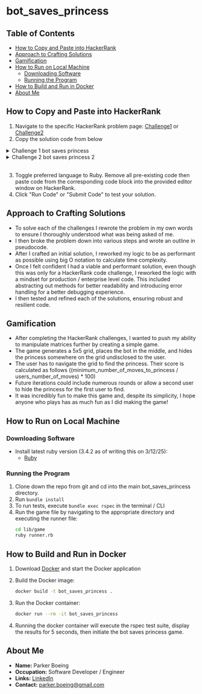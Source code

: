 # bot_saves_princess

## Table of Contents

- [How to Copy and Paste into HackerRank](#how-to-copy-and-paste-into-hackerrank)
- [Approach to Crafting Solutions](#approach-to-crafting-solutions)
- [Gamification](#gamification)
- [How to Run on Local Machine](#how-to-run-on-local-machine)
  - [Downloading Software](#downloading-software)
  - [Running the Program](#running-the-program)
- [How to Build and Run in Docker](#how-to-build-and-run-in-docker)
- [About Me](#about-me)

## How to Copy and Paste into HackerRank

1. Navigate to the specific HackerRank problem page: [Challenge1](https://www.hackerrank.com/challenges/saveprincess) or [Challenge2](https://www.hackerrank.com/challenges/saveprincess2)
2. Copy the solution code from below
<details>
<summary>Challenge 1 bot saves princess </summary>

```ruby
def displayPathtoPrincess(n, grid)
  validateInteger(n)
  validateGrid(n, grid)

  center = n / 2
  corner = findPrincessCorner(grid)

  case corner
  when :top_left
    puts ("UP\nLEFT\n" * center)
  when :top_right
    puts ("UP\nRIGHT\n" * center)
  when :bottom_left
    puts ("DOWN\nLEFT\n" * center)
  when :bottom_right
    puts ("DOWN\nRIGHT\n" * center)
  else
    raise PrincessError, "Princess must be a 'p' in a corner of the grid."
  end
end

def findPrincessCorner(grid)
  return :top_left     if grid[0][0]   == 'p'
  return :top_right    if grid[0][-1]  == 'p'
  return :bottom_left  if grid[-1][0]  == 'p'
  return :bottom_right if grid[-1][-1] == 'p'
  nil
end

def validateGrid(n, grid)
  raise GridError, "grid is empty" if grid.empty?

  processed_grid = grid.map do |row|
    if row.is_a?(String)
      stripped = row.strip
      stripped.include?(" ") ? stripped.split : stripped
    else
      row
    end
  end

  if processed_grid.size != n || processed_grid.first.size != n
    raise GridError, "grid must have the same row and column count as given integer n"
  end
end

def validateInteger(n)
  raise IntegerValidationError, "n must be an odd integer" if n.even?
end

IntegerValidationError = Class.new(ArgumentError)
GridError        = Class.new(ArgumentError)
PrincessError    = Class.new(ArgumentError)

m = gets.to_i

grid = Array.new(m)

(0...m).each do |i|
    grid[i] = gets.strip
end

displayPathtoPrincess(m,grid)
```
</details>

<details>
<summary>Challenge 2 bot saves princess 2 </summary>

```ruby
def nextMove(n, r, c, grid)
  validateGrid(n, grid)
  princessRow, princessCol = findPrincess(grid)

  if princessRow > r
    puts "DOWN"
  elsif princessRow < r
    puts "UP"
  elsif princessCol > c
    puts "RIGHT"
  elsif princessCol < c
    puts "LEFT"
  elsif princessRow == r && princessCol == c
    puts "You've found the princess!"
  end
end

def findPrincess(grid)
  grid.each_with_index do |row, i|
    col = row.index('p')
    return [i, col] if col
  end
  raise PrincessError, "Princess must be represented as the character p somewhere on the grid."
end

def validateGrid(n, grid)
  raise GridError, "grid is empty" if grid.empty?

  processed_grid = grid.map do |row|
    if row.is_a?(String)
      stripped = row.strip
      stripped.include?(" ") ? stripped.split : stripped
    else
      row
    end
  end

  if processed_grid.size != n || processed_grid.first.size != n
    raise GridError, "grid must have the same row and column count as given integer n"
  end
end

def validateInteger(n)
  raise IntegerValidationError, "n must be an odd integer" if n.even?
end

IntegerValidationError = Class.new(ArgumentError)
GridError        = Class.new(ArgumentError)
PrincessError    = Class.new(ArgumentError)

n = gets.to_i

r,c = gets.strip.split.map {|num| num.to_i}

grid = Array.new(n)

(0...n).each do |i|
    grid[i] = gets
end

nextMove(n,r,c,grid)
```
</details>
<br>

3. Toggle preferred language to Ruby. Remove all pre-existing code then paste code from the corresponding code block into the provided editor window on HackerRank.
4. Click "Run Code" or "Submit Code" to test your solution.

## Approach to Crafting Solutions

- To solve each of the challenges I rewrote the problem in my own words to ensure I thoroughly understood what was being asked of me.
- I then broke the problem down into various steps and wrote an outline in pseudocode.
- After I crafted an initial solution, I reworked my logic to be as performant as possible using big O notation to calculate time complexity.
- Once I felt confident I had a viable and performant solution, even though this was only for a HackerRank code challenge, I reworked the logic with a mindset for production / enterprise level code. This included abstracting out methods for better readability and introducing error handling for a better debugging experience.
- I then tested and refined each of the solutions, ensuring robust and resilient code.

## Gamification

- After completing the HackerRank challenges, I wanted to push my ability to manipulate matrices further by creating a simple game.
- The game generates a 5x5 grid, places the bot in the middle, and hides the princess somewhere on the grid undisclosed to the user.
- The user has to navigate the grid to find the princess. Their score is calculated as follows ((minimum_number_of_moves_to_princess / users_number_of_moves) * 100)
- Future iterations could include numerous rounds or allow a second user to hide the princess for the first user to find.
- It was incredibly fun to make this game and, despite its simplicity, I hope anyone who plays has as much fun as I did making the game!

## How to Run on Local Machine

### Downloading Software

- Install latest ruby version (3.4.2 as of writing this on 3/12/25):
  - [Ruby](https://www.ruby-lang.org/en/documentation/installation/)

### Running the Program

1. Clone down the repo from git and cd into the main bot_saves_princess directory.
2. Run ``` bundle install ```
3. To run tests, execute ``` bundle exec rspec ``` in the terminal / CLI
3. Run the game file by navigating to the appropriate directory and executing the runner file:
    ```bash
    cd lib/game
    ruby runner.rb
    ```

## How to Build and Run in Docker

1. Download [Docker](https://www.docker.com/products/docker-desktop/) and start the Docker application

2. Build the Docker image:
    ```bash
    docker build -t bot_saves_princess .
    ```

3. Run the Docker container:
    ```bash
    docker run --rm -it bot_saves_princess
    ```

4. Running the docker container will execute the rspec test suite, display the results for 5 seconds, then initiate the bot saves princess game.

## About Me

- **Name:** Parker Boeing 
- **Occupation:** Software Developer / Engineer  
- **Links:** [LinkedIn](https://www.linkedin.com/in/parker-boeing/)
- **Contact:** [parker.boeing@gmail.com](mailto:parker.boeing@gmail.com)
